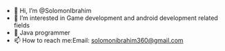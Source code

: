 - 👋 Hi, I’m @SolomonIbrahim
- 👀 I’m interested in Game development and android development related fields
- 🌱 Java programmer
- 📫 How to reach me:Email: solomonibrahim360@gmail.com

<!---
SolomonIbrahim/SolomonIbrahim is a ✨ special ✨ repository because its `README.md` (this file) appears on your GitHub profile.
You can click the Preview link to take a look at your changes.
--->
